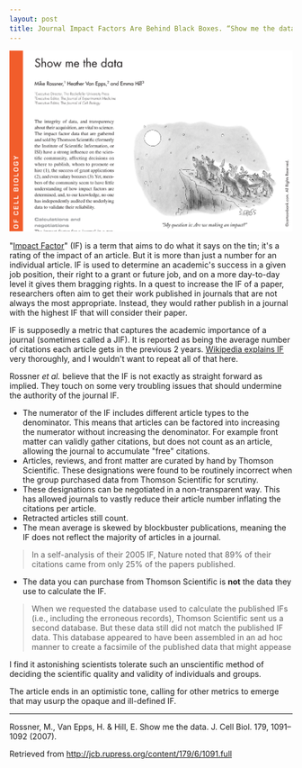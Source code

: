 ```yaml
---
layout: post
title: Journal Impact Factors Are Behind Black Boxes. “Show me the data” by Mike Rossner, Heather Van Epps, & Emma Hill 2007.
---
```


![A cartoon showing wolves questioning if howling at the moon has any impact.](/images/Rossner2007.png)

"[Impact Factor](https://en.wikipedia.org/wiki/Impact_factor)" (IF) is a term that aims to do what it says on the tin; it's a rating of the impact of an article.
But it is more than just a number for an individual article.
IF is used to determine an academic's success in a given job position, their right to a grant or future job, and on a more day-to-day level it gives them bragging rights.
In a quest to increase the IF of a paper, researchers often aim to get their work published in journals that are not always the most appropriate.
Instead, they would rather publish in a journal with the highest IF that will consider their paper.

<!--more-->

IF is supposedly a metric that captures the academic importance of a journal (sometimes called a JIF).
It is reported as being the average number of citations each article gets in the previous 2 years.
[Wikipedia explains IF](https://en.wikipedia.org/wiki/Impact_factor) very thoroughly, and I wouldn't want to repeat all of that here.

Rossner *et al.* believe that the IF is not exactly as straight forward as implied.
They touch on some very troubling issues that should undermine the authority of the journal IF.
  - The numerator of the IF includes different article types to the denominator.
  This means that articles can be factored into increasing the numerator without increasing the denominator. For example front matter can validly gather citations, but does not count as an article, allowing the journal to accumulate "free" citations.
  - Articles, reviews, and front matter are curated by hand by Thomson Scientific. These designations were found to be routinely incorrect when the group purchased data from Thomson Scientific for scrutiny.
  - These designations can be negotiated in a non-transparent way. This has allowed journals to vastly reduce their article number inflating the citations per article.
  - Retracted articles still count.
  - The mean average is skewed by blockbuster publications, meaning the IF does not reflect the majority of articles in a journal.


  > In a self-analysis of their 2005 IF, Nature noted that 89% of their citations came from only 25% of the papers published.

  - The data you can purchase from Thomson Scientific is **not** the data they use to calculate the IF.

  > When we requested the database used to calculate the published IFs (i.e., including the erroneous records), Thomson Scientific sent us a second database. But these data still did not match the published IF data. This database appeared to have been assembled in an ad hoc manner to create a facsimile of the published data that might appease

I find it astonishing scientists tolerate such an unscientific method of deciding the scientific quality and validity of individuals and groups.

The article ends in an optimistic tone, calling for other metrics to emerge that may usurp the opaque and ill-defined IF.

* * *

Rossner, M., Van Epps, H. & Hill, E. Show me the data. J. Cell Biol. 179, 1091–1092 (2007).

Retrieved from http://jcb.rupress.org/content/179/6/1091.full
